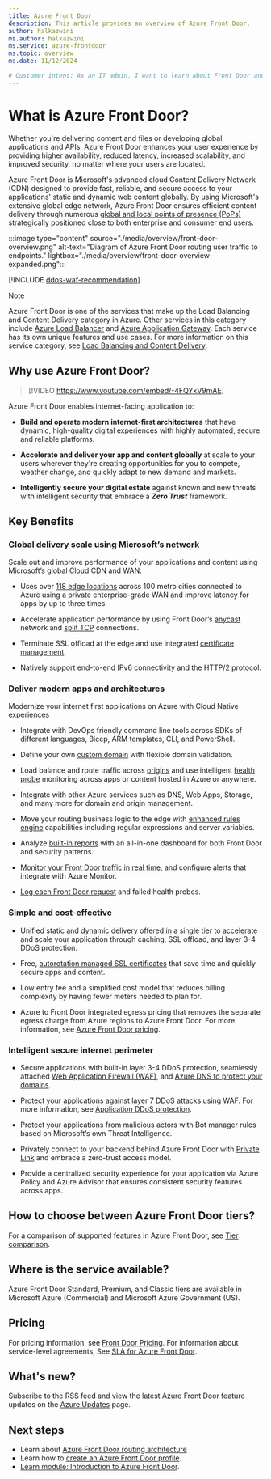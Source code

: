 ```yaml
---
title: Azure Front Door
description: This article provides an overview of Azure Front Door.
author: halkazwini
ms.author: halkazwini
ms.service: azure-frontdoor
ms.topic: overview
ms.date: 11/12/2024

# Customer intent: As an IT admin, I want to learn about Front Door and what I can use it for.
---
```


# What is Azure Front Door?

Whether you're delivering content and files or developing global applications and APIs, Azure Front Door enhances your user experience by providing higher availability, reduced latency, increased scalability, and improved security, no matter where your users are located. 

Azure Front Door is Microsoft's advanced cloud Content Delivery Network (CDN) designed to provide fast, reliable, and secure access to your applications' static and dynamic web content globally. By using Microsoft's extensive global edge network, Azure Front Door ensures efficient content delivery through numerous [global and local points of presence (PoPs)](edge-locations-by-region.md) strategically positioned close to both enterprise and consumer end users.

:::image type="content" source="./media/overview/front-door-overview.png" alt-text="Diagram of Azure Front Door routing user traffic to endpoints." lightbox="./media/overview/front-door-overview-expanded.png":::

[!INCLUDE [ddos-waf-recommendation](../../includes/ddos-waf-recommendation.md)]

>[!NOTE]
> Azure Front Door is one of the services that make up the Load Balancing and Content Delivery category in Azure. Other services in this category include [Azure Load Balancer](../load-balancer/load-balancer-overview.md) and [Azure Application Gateway](../application-gateway/overview.md). Each service has its own unique features and use cases. For more information on this service category, see [Load Balancing and Content Delivery](../networking/load-balancer-content-delivery/load-balancing-content-delivery-overview.md).

## Why use Azure Front Door?

> [!VIDEO https://www.youtube.com/embed/-4FQYxV9mAE]

Azure Front Door enables internet-facing application to:

* **Build and operate modern internet-first architectures** that have dynamic, high-quality digital experiences with highly automated, secure, and reliable platforms.

* **Accelerate and deliver your app and content globally** at scale to your users wherever they're creating opportunities for you to compete, weather change, and quickly adapt to new demand and markets.

* **Intelligently secure your digital estate** against known and new threats with intelligent security that embrace a **_Zero Trust_** framework.

## Key Benefits

### Global delivery scale using Microsoft’s network

Scale out and improve performance of your applications and content using Microsoft’s global Cloud CDN and WAN.

* Uses over [118 edge locations](edge-locations-by-region.md) across 100 metro cities connected to Azure using a private enterprise-grade WAN and improve latency for apps by up to three times.

* Accelerate application performance by using Front Door’s [anycast](front-door-traffic-acceleration.md#select-the-front-door-edge-location-for-the-request-anycast) network and [split TCP](front-door-traffic-acceleration.md#connect-to-the-front-door-edge-location-split-tcp) connections.

* Terminate SSL offload at the edge and use integrated [certificate management](standard-premium/how-to-configure-https-custom-domain.md).

* Natively support end-to-end IPv6 connectivity and the HTTP/2 protocol.

### Deliver modern apps and architectures

Modernize your internet first applications on Azure with Cloud Native experiences

* Integrate with DevOps friendly command line tools across SDKs of different languages, Bicep, ARM templates, CLI, and PowerShell.

* Define your own [custom domain](standard-premium/how-to-add-custom-domain.md) with flexible domain validation.

* Load balance and route traffic across [origins](origin.md) and use intelligent [health probe](health-probes.md) monitoring across apps or content hosted in Azure or anywhere.

* Integrate with other Azure services such as DNS, Web Apps, Storage, and many more for domain and origin management.

* Move your routing business logic to the edge with [enhanced rules engine](front-door-rules-engine.md) capabilities including regular expressions and server variables.

* Analyze [built-in reports](standard-premium/how-to-reports.md) with an all-in-one dashboard for both Front Door and security patterns.

* [Monitor your Front Door traffic in real time](standard-premium/how-to-monitor-metrics.md), and configure alerts that integrate with Azure Monitor.

* [Log each Front Door request](standard-premium/how-to-logs.md) and failed health probes.

### Simple and cost-effective

* Unified static and dynamic delivery offered in a single tier to accelerate and scale your application through caching, SSL offload, and layer 3-4 DDoS protection.

* Free, [autorotation managed SSL certificates](end-to-end-tls.md) that save time and quickly secure apps and content.

* Low entry fee and a simplified cost model that reduces billing complexity by having fewer meters needed to plan for.

* Azure to Front Door integrated egress pricing that removes the separate egress charge from Azure regions to Azure Front Door. For more information, see [Azure Front Door pricing](https://azure.microsoft.com/pricing/details/frontdoor/).

### Intelligent secure internet perimeter

* Secure applications with built-in layer 3-4 DDoS protection, seamlessly attached [Web Application Firewall (WAF)](../web-application-firewall/afds/afds-overview.md), and [Azure DNS to protect your domains](how-to-configure-endpoints.md).

* Protect your applications against layer 7 DDoS attacks using WAF. For more information, see [Application DDoS protection](../web-application-firewall/shared/application-ddos-protection.md).

* Protect your applications from malicious actors with Bot manager rules based on Microsoft’s own Threat Intelligence.

* Privately connect to your backend behind Azure Front Door with [Private Link](private-link.md) and embrace a zero-trust access model.

* Provide a centralized security experience for your application via Azure Policy and Azure Advisor that ensures consistent security features across apps.


## How to choose between Azure Front Door tiers?

For a comparison of supported features in Azure Front Door, see [Tier comparison](standard-premium/tier-comparison.md).

## Where is the service available?

Azure Front Door Standard, Premium, and Classic tiers are available in Microsoft Azure (Commercial) and Microsoft Azure Government (US).

## Pricing

For pricing information, see [Front Door Pricing](https://azure.microsoft.com/pricing/details/frontdoor/). For information about service-level agreements, See [SLA for Azure Front Door](https://azure.microsoft.com/support/legal/sla/frontdoor/v1_0/).

## What's new?

Subscribe to the RSS feed and view the latest Azure Front Door feature updates on the [Azure Updates](https://azure.microsoft.com/updates?filters=%5B%22Azure+Front+Door%22%5D) page.

## Next steps

* Learn about [Azure Front Door routing architecture](front-door-routing-architecture.md)
* Learn how to [create an Azure Front Door profile](create-front-door-portal.md).
* [Learn module: Introduction to Azure Front Door](/training/modules/intro-to-azure-front-door/).
